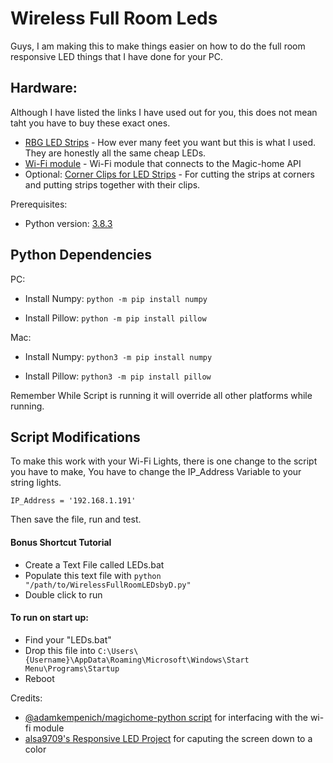 # Wireless Full Room Leds

Guys, I am making this to make things easier on how to do the full room responsive LED things that I have done for your PC. 

## Hardware:

Although I have listed the links I have used out for you, this does not mean taht you have to buy these exact ones. 
  
- [RBG LED Strips](https://www.amazon.com/dp/B086VYGP6D/ref=cm_sw_r_cp_apa_i_m0.9Eb2KF3128) - How ever many feet you want but this is what I used. They are honestly all the same cheap LEDs. 
- [Wi-Fi module](https://www.amazon.com/dp/B07116SX41/ref=cm_sw_r_cp_apa_i_B7.9Eb5CHZ7J4) - Wi-Fi module that connects to the Magic-home API
- Optional: [Corner Clips for LED Strips](https://www.amazon.com/dp/B011BD2B5Q/ref=cm_sw_r_cp_apa_i_40.9EbR5T6AGH) - For cutting the strips at corners and putting strips together with their clips. 

Prerequisites:
- Python version: [3.8.3](https://www.python.org/ftp/python/3.8.3/python-3.8.3.exe)

## Python Dependencies

PC:

- Install Numpy: 
`python -m pip install numpy`

- Install Pillow:
`python -m pip install pillow`

Mac:

- Install Numpy: 
`python3 -m pip install numpy`

- Install Pillow:
`python3 -m pip install pillow`

Remember While Script is running it will override all other platforms while running. 

## Script Modifications

To make this work with your Wi-Fi Lights, there is one change to the script you have to make, You have to change the IP_Address Variable to your string lights.

`IP_Address = '192.168.1.191'`

Then save the file, run and test. 

#### Bonus Shortcut Tutorial

- Create a Text File called LEDs.bat
- Populate this text file with
`python "/path/to/WirelessFullRoomLEDsbyD.py"`
- Double click to run

#### To run on start up:
- Find your "LEDs.bat"
- Drop this file into `C:\Users\{Username}\AppData\Roaming\Microsoft\Windows\Start Menu\Programs\Startup`
- Reboot

Credits:
- [@adamkempenich/magichome-python script](https://github.com/adamkempenich/magichome-python) for interfacing with the wi-fi module
- [alsa9709's Responsive LED Project](https://www.instructables.com/id/Responsive-LED-Backlight-With-Arduino-and-Python/) for caputing the screen down to a color
